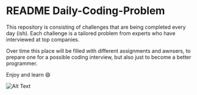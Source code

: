 # README Daily-Coding-Problem

This repository is consisting of challenges that are being completed every day (ish). Each challenge is a tailored problem from experts who have interviewed at top companies.

Over time this place will be filled with different assignments and awnsers, to prepare one for a possible coding interview, but also just to become a better programmer.

Enjoy and learn 😄

![Alt Text](https://media.giphy.com/media/vFKqnCdLPNOKc/giphy.gif)
